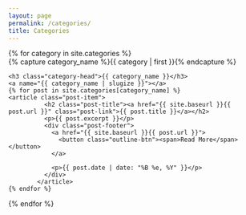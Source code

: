 ```yaml
---
layout: page
permalink: /categories/
title: Categories
---
```



<div id="archives">
{% for category in site.categories %}
  <div class="archive-group">
    {% capture category_name %}{{ category | first }}{% endcapture %}
    <div id="#{{ category_name | slugize }}"></div>
    <p></p>
    
    <h3 class="category-head">{{ category_name }}</h3>
    <a name="{{ category_name | slugize }}"></a>
    {% for post in site.categories[category_name] %}
    <article class="post-item">
              <h2 class="post-title"><a href="{{ site.baseurl }}{{ post.url }}" class="post-link">{{ post.title }}</a></h2>
              <p>{{ post.excerpt }}</p>
              <div class="post-footer">
                <a href="{{ site.baseurl }}{{ post.url }}">
                  <button class="outline-btn"><span>Read More</span></button>
                </a>

                <p>{{ post.date | date: "%B %e, %Y" }}</p>
              </div>
            </article>
    {% endfor %}
  </div>
{% endfor %}
</div>